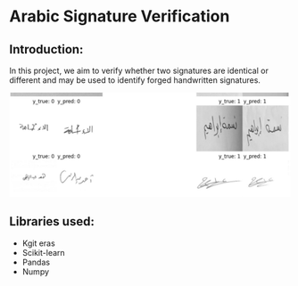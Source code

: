 # Arabic Signature Verification

## Introduction:

In this project, we aim to verify whether two signatures are
identical or different and may be used to identify forged handwritten signatures.

![image](images/Results.JPG)

## Libraries used:

- Kgit eras
- Scikit-learn
- Pandas
- Numpy

